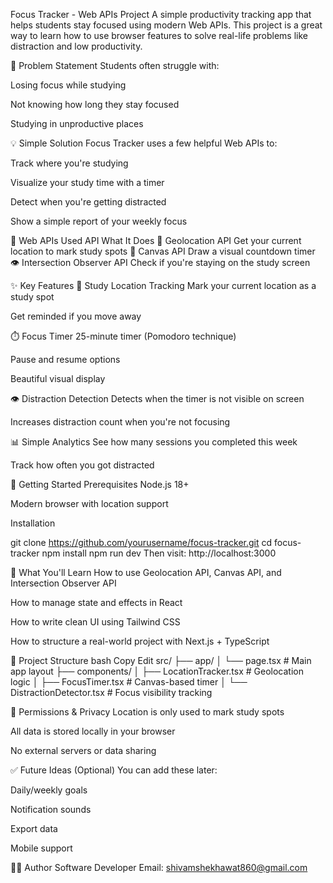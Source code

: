 Focus Tracker - Web APIs Project
A simple productivity tracking app that helps students stay focused using modern Web APIs. This project is a great way to learn how to use browser features to solve real-life problems like distraction and low productivity.

🧩 Problem Statement
Students often struggle with:

Losing focus while studying

Not knowing how long they stay focused

Studying in unproductive places

💡 Simple Solution
Focus Tracker uses a few helpful Web APIs to:

Track where you're studying

Visualize your study time with a timer

Detect when you're getting distracted

Show a simple report of your weekly focus

🔧 Web APIs Used
API	What It Does
📍 Geolocation API	Get your current location to mark study spots
🎨 Canvas API	Draw a visual countdown timer
👁️ Intersection Observer API	Check if you're staying on the study screen

✨ Key Features
📍 Study Location Tracking
Mark your current location as a study spot

Get reminded if you move away

⏱️ Focus Timer
25-minute timer (Pomodoro technique)

Pause and resume options

Beautiful visual display

👁️ Distraction Detection
Detects when the timer is not visible on screen

Increases distraction count when you're not focusing

📊 Simple Analytics
See how many sessions you completed this week

Track how often you got distracted

🚀 Getting Started
Prerequisites
Node.js 18+

Modern browser with location support

Installation

git clone https://github.com/yourusername/focus-tracker.git
cd focus-tracker
npm install
npm run dev
Then visit: http://localhost:3000

🧠 What You'll Learn
How to use Geolocation API, Canvas API, and Intersection Observer API

How to manage state and effects in React

How to write clean UI using Tailwind CSS

How to structure a real-world project with Next.js + TypeScript

📁 Project Structure
bash
Copy
Edit
src/
├── app/
│   └── page.tsx               # Main app layout
├── components/
│   ├── LocationTracker.tsx    # Geolocation logic
│   ├── FocusTimer.tsx         # Canvas-based timer
│   └── DistractionDetector.tsx # Focus visibility tracking


🔐 Permissions & Privacy
Location is only used to mark study spots

All data is stored locally in your browser

No external servers or data sharing

✅ Future Ideas (Optional)
You can add these later:

Daily/weekly goals

Notification sounds

Export data

Mobile support



👨‍💻 Author
Software Developer
Email: shivamshekhawat860@gmail.com
